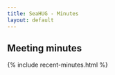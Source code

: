 ```yaml
---
title: SeaHUG - Minutes
layout: default
---
```

## Meeting minutes

{% include recent-minutes.html %}
